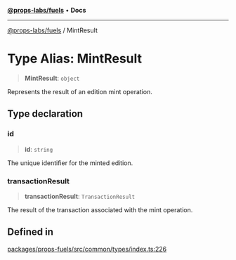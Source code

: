 [**@props-labs/fuels**](../README.md) • **Docs**

***

[@props-labs/fuels](../globals.md) / MintResult

# Type Alias: MintResult

> **MintResult**: `object`

Represents the result of an edition mint operation.

## Type declaration

### id

> **id**: `string`

The unique identifier for the minted edition.

### transactionResult

> **transactionResult**: `TransactionResult`

The result of the transaction associated with the mint operation.

## Defined in

[packages/props-fuels/src/common/types/index.ts:226](https://github.com/Props-Labs/octane/blob/09e744f342f4ccab903046cdb8054688422ab64d/packages/props-fuels/src/common/types/index.ts#L226)
